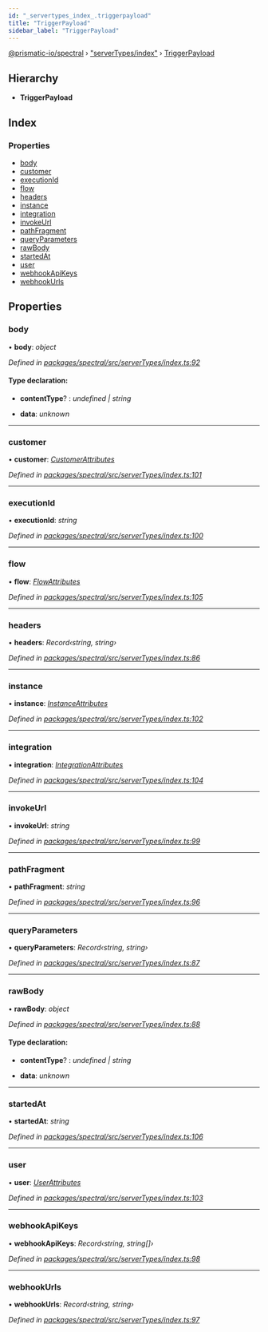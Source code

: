 ```yaml
---
id: "_servertypes_index_.triggerpayload"
title: "TriggerPayload"
sidebar_label: "TriggerPayload"
---
```


[@prismatic-io/spectral](../index.md) › ["serverTypes/index"](../modules/_servertypes_index_.md) › [TriggerPayload](_servertypes_index_.triggerpayload.md)

## Hierarchy

* **TriggerPayload**

## Index

### Properties

* [body](_servertypes_index_.triggerpayload.md#body)
* [customer](_servertypes_index_.triggerpayload.md#customer)
* [executionId](_servertypes_index_.triggerpayload.md#executionid)
* [flow](_servertypes_index_.triggerpayload.md#flow)
* [headers](_servertypes_index_.triggerpayload.md#headers)
* [instance](_servertypes_index_.triggerpayload.md#instance)
* [integration](_servertypes_index_.triggerpayload.md#integration)
* [invokeUrl](_servertypes_index_.triggerpayload.md#invokeurl)
* [pathFragment](_servertypes_index_.triggerpayload.md#pathfragment)
* [queryParameters](_servertypes_index_.triggerpayload.md#queryparameters)
* [rawBody](_servertypes_index_.triggerpayload.md#rawbody)
* [startedAt](_servertypes_index_.triggerpayload.md#startedat)
* [user](_servertypes_index_.triggerpayload.md#user)
* [webhookApiKeys](_servertypes_index_.triggerpayload.md#webhookapikeys)
* [webhookUrls](_servertypes_index_.triggerpayload.md#webhookurls)

## Properties

###  body

• **body**: *object*

*Defined in [packages/spectral/src/serverTypes/index.ts:92](https://github.com/prismatic-io/spectral/blob/v8.1.0/packages/spectral/src/serverTypes/index.ts#L92)*

#### Type declaration:

* **contentType**? : *undefined | string*

* **data**: *unknown*

___

###  customer

• **customer**: *[CustomerAttributes](_types_customerattributes_.customerattributes.md)*

*Defined in [packages/spectral/src/serverTypes/index.ts:101](https://github.com/prismatic-io/spectral/blob/v8.1.0/packages/spectral/src/serverTypes/index.ts#L101)*

___

###  executionId

• **executionId**: *string*

*Defined in [packages/spectral/src/serverTypes/index.ts:100](https://github.com/prismatic-io/spectral/blob/v8.1.0/packages/spectral/src/serverTypes/index.ts#L100)*

___

###  flow

• **flow**: *[FlowAttributes](_types_flowattributes_.flowattributes.md)*

*Defined in [packages/spectral/src/serverTypes/index.ts:105](https://github.com/prismatic-io/spectral/blob/v8.1.0/packages/spectral/src/serverTypes/index.ts#L105)*

___

###  headers

• **headers**: *Record‹string, string›*

*Defined in [packages/spectral/src/serverTypes/index.ts:86](https://github.com/prismatic-io/spectral/blob/v8.1.0/packages/spectral/src/serverTypes/index.ts#L86)*

___

###  instance

• **instance**: *[InstanceAttributes](_types_instanceattributes_.instanceattributes.md)*

*Defined in [packages/spectral/src/serverTypes/index.ts:102](https://github.com/prismatic-io/spectral/blob/v8.1.0/packages/spectral/src/serverTypes/index.ts#L102)*

___

###  integration

• **integration**: *[IntegrationAttributes](_types_integrationattributes_.integrationattributes.md)*

*Defined in [packages/spectral/src/serverTypes/index.ts:104](https://github.com/prismatic-io/spectral/blob/v8.1.0/packages/spectral/src/serverTypes/index.ts#L104)*

___

###  invokeUrl

• **invokeUrl**: *string*

*Defined in [packages/spectral/src/serverTypes/index.ts:99](https://github.com/prismatic-io/spectral/blob/v8.1.0/packages/spectral/src/serverTypes/index.ts#L99)*

___

###  pathFragment

• **pathFragment**: *string*

*Defined in [packages/spectral/src/serverTypes/index.ts:96](https://github.com/prismatic-io/spectral/blob/v8.1.0/packages/spectral/src/serverTypes/index.ts#L96)*

___

###  queryParameters

• **queryParameters**: *Record‹string, string›*

*Defined in [packages/spectral/src/serverTypes/index.ts:87](https://github.com/prismatic-io/spectral/blob/v8.1.0/packages/spectral/src/serverTypes/index.ts#L87)*

___

###  rawBody

• **rawBody**: *object*

*Defined in [packages/spectral/src/serverTypes/index.ts:88](https://github.com/prismatic-io/spectral/blob/v8.1.0/packages/spectral/src/serverTypes/index.ts#L88)*

#### Type declaration:

* **contentType**? : *undefined | string*

* **data**: *unknown*

___

###  startedAt

• **startedAt**: *string*

*Defined in [packages/spectral/src/serverTypes/index.ts:106](https://github.com/prismatic-io/spectral/blob/v8.1.0/packages/spectral/src/serverTypes/index.ts#L106)*

___

###  user

• **user**: *[UserAttributes](_types_userattributes_.userattributes.md)*

*Defined in [packages/spectral/src/serverTypes/index.ts:103](https://github.com/prismatic-io/spectral/blob/v8.1.0/packages/spectral/src/serverTypes/index.ts#L103)*

___

###  webhookApiKeys

• **webhookApiKeys**: *Record‹string, string[]›*

*Defined in [packages/spectral/src/serverTypes/index.ts:98](https://github.com/prismatic-io/spectral/blob/v8.1.0/packages/spectral/src/serverTypes/index.ts#L98)*

___

###  webhookUrls

• **webhookUrls**: *Record‹string, string›*

*Defined in [packages/spectral/src/serverTypes/index.ts:97](https://github.com/prismatic-io/spectral/blob/v8.1.0/packages/spectral/src/serverTypes/index.ts#L97)*
